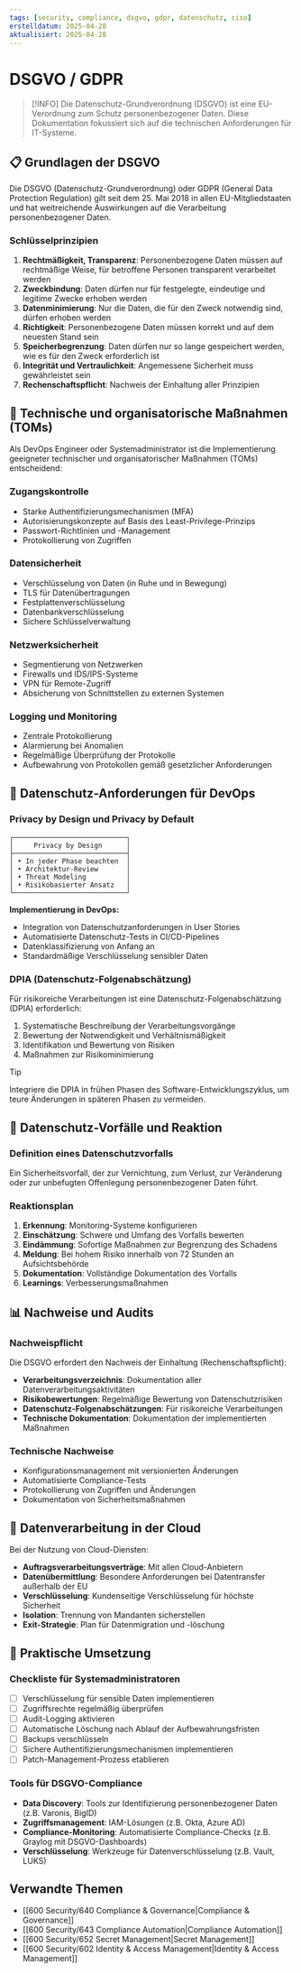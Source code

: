 ```yaml
---
tags: [security, compliance, dsgvo, gdpr, datenschutz, ciso]
erstelldatum: 2025-04-28
aktualisiert: 2025-04-28
---
```


# DSGVO / GDPR

> [!INFO]
> Die Datenschutz-Grundverordnung (DSGVO) ist eine EU-Verordnung zum Schutz personenbezogener Daten. Diese Dokumentation fokussiert sich auf die technischen Anforderungen für IT-Systeme.

## 📋 Grundlagen der DSGVO

Die DSGVO (Datenschutz-Grundverordnung) oder GDPR (General Data Protection Regulation) gilt seit dem 25. Mai 2018 in allen EU-Mitgliedstaaten und hat weitreichende Auswirkungen auf die Verarbeitung personenbezogener Daten.

### Schlüsselprinzipien

1. **Rechtmäßigkeit, Transparenz**: Personenbezogene Daten müssen auf rechtmäßige Weise, für betroffene Personen transparent verarbeitet werden
2. **Zweckbindung**: Daten dürfen nur für festgelegte, eindeutige und legitime Zwecke erhoben werden
3. **Datenminimierung**: Nur die Daten, die für den Zweck notwendig sind, dürfen erhoben werden
4. **Richtigkeit**: Personenbezogene Daten müssen korrekt und auf dem neuesten Stand sein
5. **Speicherbegrenzung**: Daten dürfen nur so lange gespeichert werden, wie es für den Zweck erforderlich ist
6. **Integrität und Vertraulichkeit**: Angemessene Sicherheit muss gewährleistet sein
7. **Rechenschaftspflicht**: Nachweis der Einhaltung aller Prinzipien

## 🔐 Technische und organisatorische Maßnahmen (TOMs)

Als DevOps Engineer oder Systemadministrator ist die Implementierung geeigneter technischer und organisatorischer Maßnahmen (TOMs) entscheidend:

### Zugangskontrolle
- Starke Authentifizierungsmechanismen (MFA)
- Autorisierungskonzepte auf Basis des Least-Privilege-Prinzips
- Passwort-Richtlinien und -Management
- Protokollierung von Zugriffen

### Datensicherheit
- Verschlüsselung von Daten (in Ruhe und in Bewegung)
- TLS für Datenübertragungen
- Festplattenverschlüsselung
- Datenbankverschlüsselung
- Sichere Schlüsselverwaltung

### Netzwerksicherheit
- Segmentierung von Netzwerken
- Firewalls und IDS/IPS-Systeme
- VPN für Remote-Zugriff
- Absicherung von Schnittstellen zu externen Systemen

### Logging und Monitoring
- Zentrale Protokollierung
- Alarmierung bei Anomalien
- Regelmäßige Überprüfung der Protokolle
- Aufbewahrung von Protokollen gemäß gesetzlicher Anforderungen

## 📝 Datenschutz-Anforderungen für DevOps

### Privacy by Design und Privacy by Default

```
┌────────────────────────────┐
│     Privacy by Design      │
├────────────────────────────┤
│ • In jeder Phase beachten  │
│ • Architektur-Review       │
│ • Threat Modeling          │
│ • Risikobasierter Ansatz   │
└────────────────────────────┘
```

**Implementierung in DevOps:**
- Integration von Datenschutzanforderungen in User Stories
- Automatisierte Datenschutz-Tests in CI/CD-Pipelines
- Datenklassifizierung von Anfang an
- Standardmäßige Verschlüsselung sensibler Daten

### DPIA (Datenschutz-Folgenabschätzung)

Für risikoreiche Verarbeitungen ist eine Datenschutz-Folgenabschätzung (DPIA) erforderlich:

1. Systematische Beschreibung der Verarbeitungsvorgänge
2. Bewertung der Notwendigkeit und Verhältnismäßigkeit
3. Identifikation und Bewertung von Risiken
4. Maßnahmen zur Risikominimierung

> [!TIP]
> Integriere die DPIA in frühen Phasen des Software-Entwicklungszyklus, um teure Änderungen in späteren Phasen zu vermeiden.

## 🧪 Datenschutz-Vorfälle und Reaktion

### Definition eines Datenschutzvorfalls
Ein Sicherheitsvorfall, der zur Vernichtung, zum Verlust, zur Veränderung oder zur unbefugten Offenlegung personenbezogener Daten führt.

### Reaktionsplan
1. **Erkennung**: Monitoring-Systeme konfigurieren
2. **Einschätzung**: Schwere und Umfang des Vorfalls bewerten
3. **Eindämmung**: Sofortige Maßnahmen zur Begrenzung des Schadens
4. **Meldung**: Bei hohem Risiko innerhalb von 72 Stunden an Aufsichtsbehörde
5. **Dokumentation**: Vollständige Dokumentation des Vorfalls
6. **Learnings**: Verbesserungsmaßnahmen

## 📊 Nachweise und Audits

### Nachweispflicht
Die DSGVO erfordert den Nachweis der Einhaltung (Rechenschaftspflicht):

- **Verarbeitungsverzeichnis**: Dokumentation aller Datenverarbeitungsaktivitäten
- **Risikobewertungen**: Regelmäßige Bewertung von Datenschutzrisiken
- **Datenschutz-Folgenabschätzungen**: Für risikoreiche Verarbeitungen
- **Technische Dokumentation**: Dokumentation der implementierten Maßnahmen

### Technische Nachweise
- Konfigurationsmanagement mit versionierten Änderungen
- Automatisierte Compliance-Tests
- Protokollierung von Zugriffen und Änderungen
- Dokumentation von Sicherheitsmaßnahmen

## 💾 Datenverarbeitung in der Cloud

Bei der Nutzung von Cloud-Diensten:

- **Auftragsverarbeitungsverträge**: Mit allen Cloud-Anbietern
- **Datenübermittlung**: Besondere Anforderungen bei Datentransfer außerhalb der EU
- **Verschlüsselung**: Kundenseitige Verschlüsselung für höchste Sicherheit
- **Isolation**: Trennung von Mandanten sicherstellen
- **Exit-Strategie**: Plan für Datenmigration und -löschung

## 🔄 Praktische Umsetzung

### Checkliste für Systemadministratoren
- [ ] Verschlüsselung für sensible Daten implementieren
- [ ] Zugriffsrechte regelmäßig überprüfen
- [ ] Audit-Logging aktivieren
- [ ] Automatische Löschung nach Ablauf der Aufbewahrungsfristen
- [ ] Backups verschlüsseln
- [ ] Sichere Authentifizierungsmechanismen implementieren
- [ ] Patch-Management-Prozess etablieren

### Tools für DSGVO-Compliance
- **Data Discovery**: Tools zur Identifizierung personenbezogener Daten (z.B. Varonis, BigID)
- **Zugriffsmanagement**: IAM-Lösungen (z.B. Okta, Azure AD)
- **Compliance-Monitoring**: Automatisierte Compliance-Checks (z.B. Graylog mit DSGVO-Dashboards)
- **Verschlüsselung**: Werkzeuge für Datenverschlüsselung (z.B. Vault, LUKS)

## Verwandte Themen
- [[600 Security/640 Compliance & Governance|Compliance & Governance]]
- [[600 Security/643 Compliance Automation|Compliance Automation]]
- [[600 Security/652 Secret Management|Secret Management]]
- [[600 Security/602 Identity & Access Management|Identity & Access Management]] 